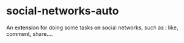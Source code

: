 # social-networks-auto
An extension for doing some tasks on social networks, such as : like, comment, share....

